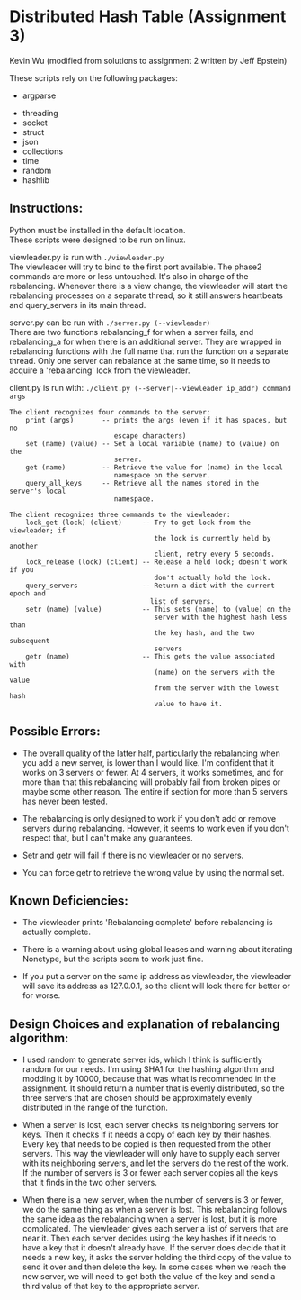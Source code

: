 # Distributed Hash Table (Assignment 3)  
Kevin Wu
(modified from solutions to assignment 2 written by Jeff Epstein)  

These scripts rely on the following packages:  
* argparse
- threading
- socket
- struct
- json
- collections
- time
- random
- hashlib

## Instructions:
Python must be installed in the default location.  
These scripts were designed to be run on linux.  

viewleader.py is run with `./viewleader.py`  
The viewleader will try to bind to the first port available. The phase2
commands are more or less untouched. It's also in charge of the rebalancing.
Whenever there is a view change, the viewleader will start the rebalancing
processes on a separate thread, so it still answers heartbeats and query_servers in its main thread.

server.py can be run with `./server.py (--viewleader)`  
There are two functions
rebalancing_f for when a server fails, and rebalancing_a for when there is
an additional server. They are wrapped in rebalancing functions with the
full name that run the function on a separate thread. Only one server can
rebalance at the same time, so it needs to acquire a 'rebalancing' lock from
the viewleader.

client.py is run with: `./client.py (--server|--viewleader ip_addr) command args`

    The client recognizes four commands to the server:
        print (args)       -- prints the args (even if it has spaces, but no
                              escape characters)
        set (name) (value) -- Set a local variable (name) to (value) on the
                              server. 
        get (name)         -- Retrieve the value for (name) in the local
                              namespace on the server.
        query_all_keys     -- Retrieve all the names stored in the server's local
                              namespace.

    The client recognizes three commands to the viewleader:
        lock_get (lock) (client)     -- Try to get lock from the viewleader; if
                                        the lock is currently held by another
                                        client, retry every 5 seconds.
        lock_release (lock) (client) -- Release a held lock; doesn't work if you
                                        don't actually hold the lock.
        query_servers                -- Return a dict with the current epoch and
                                       list of servers.
        setr (name) (value)          -- This sets (name) to (value) on the
                                        server with the highest hash less than
                                        the key hash, and the two subsequent
                                        servers
        getr (name)                  -- This gets the value associated with
                                        (name) on the servers with the value
                                        from the server with the lowest hash
                                        value to have it.

## Possible Errors:
* The overall quality of the latter half, particularly the rebalancing when you
add a new server, is lower than I would like. I'm confident that it works on
3 servers or fewer. At 4 servers, it works sometimes, and for more than that
this rebalancing will probably fail from broken pipes or maybe some other
reason. The entire if section for more than 5 servers has never been tested.

* The rebalancing is only designed to work if you don't add or remove servers
during rebalancing. However, it seems to work even if you don't respect
that, but I can't make any guarantees.

* Setr and getr will fail if there is no viewleader or no servers.

* You can force getr to retrieve the wrong value by using the normal set.

## Known Deficiencies:
* The viewleader prints 'Rebalancing complete' before rebalancing is actually
    complete.

* There is a warning about using global leases and warning about iterating
    Nonetype, but the scripts seem to work just fine.

* If you put a server on the same ip address as viewleader, the viewleader
    will save its address as 127.0.0.1, so the client will look there for better
    or for worse.

## Design Choices and explanation of rebalancing algorithm:
* I used random to generate server ids, which I think is sufficiently random
    for our needs. I'm using SHA1 for the hashing algorithm and modding it by
    10000, because that was what is recommended in the assignment. It should
    return a number that is evenly distributed, so the three servers that are
    chosen should be approximately evenly distributed in the range of the
    function.

* When a server is lost, each server checks its neighboring servers for keys.
    Then it checks if it needs a copy of each key by their hashes. Every key
    that needs to be copied is then requested from the other servers. This way
    the viewleader will only have to supply each server with its neighboring
    servers, and let the servers do the rest of the work. If the number of
    servers is 3 or fewer each server copies all the keys that it finds in the
    two other servers.

* When there is a new server, when the number of servers is 3 or fewer, we do
    the same thing as when a server is lost. This rebalancing follows the same
    idea as the rebalancing when a server is lost, but it is more complicated.
    The viewleader gives each server a list of servers that are near it. Then
    each server decides using the key hashes if it needs to have a key that it
    doesn't already have. If the server does decide that it needs a new key, it
    asks the server holding the third copy of the value to send it over and then
    delete the key. In some cases when we reach the new server, we will need to
    get both the value of the key and send a third value of that key to the
    appropriate server. 
